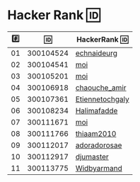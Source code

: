# Hacker Rank :id:

|:hash:| :id:      | HackerRank :id: |
|------|-----------|-------------------------|
| 01   | 300104524 | [echnaideurg](https://hackerrank.com/echnaideurg)         |
| 02   | 300104541 | [moi](https://hackerrank.com/moi)         |
| 03   | 300105201 | [moi](https://hackerrank.com/moi)         |
| 04   | 300106918 | [chaouche_amir](https://hackerrank.com/chaouche_amir)         |
| 05   | 300107361 | [Etiennetochgaly](https://hackerrank.com/Etiennetochgaly)     |
| 06   | 300108234 | [Halimafadde](https://hackerrank.com/Halimafadde)         |
| 07   | 300111671 | [moi](https://hackerrank.com/moi)         |
| 08   | 300111766 | [thiaam2010](https://hackerrank.com/thiaam2010)         |
| 09   | 300112017 | [adoradorosae](https://hackerrank.com/moi)         |
| 10   | 300112917 | [djumaster](https://hackerrank.com/djumaster)         |
| 11   | 300113775 | [Widbyarmand](https://hackerrank.com/Widbyarmand)         |
